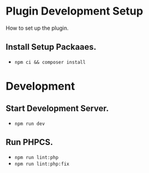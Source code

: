 # Plugin Development Setup
How to set up the plugin.

## Install Setup Packaaes.

- `npm ci && composer install`

# Development

## Start Development Server.
- `npm run dev`

## Run PHPCS.

- `npm run lint:php`
- `npm run lint:php:fix`